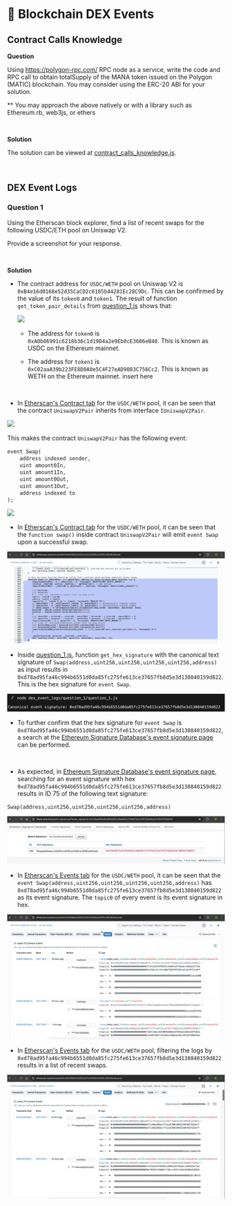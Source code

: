 # 🦎 Blockchain DEX Events

## Contract Calls Knowledge

**Question**

Using https://polygon-rpc.com/ RPC node as a service, write the code and RPC call to obtain totalSupply of the MANA token issued on the Polygon (MATIC) blockchain. You may consider using the ERC-20 ABI for your solution.

** You may approach the above natively or with a library such as Ethereum.rb, web3js, or ethers

<br/>

**Solution**

The solution can be viewed at [contract_calls_knowledge.js](contract_calls_knowledge/contract_calls_knowledge.js).

<br />

## DEX Event Logs

### Question 1

Using the Etherscan block explorer, find a list of recent swaps for the following USDC/ETH pool on Uniswap V2.

Provide a screenshot for your response.

<br />

**Solution**

- The contract address for `USDC/WETH` pool on Uniswap V2 is `0xB4e16d0168e52d35CaCD2c6185b44281Ec28C9Dc`. This can be confirmed by the value of its `token0` and `token1`. The result of function `get_token_pair_details` from [question_1.js](dex_event_logs/question_1/question_1.js) shows that:

    <img src="/dex_event_logs/question_1/get_token_details.png"/>

    - The address for `token0` is `0xA0b86991c6218b36c1d19D4a2e9Eb0cE3606eB48`. This is known as USDC on the Ethereum mainnet.

    - The address for `token1` is `0xC02aaA39b223FE8D0A0e5C4F27eAD9083C756Cc2`. This is known as WETH on the Ethereum mainnet.
    insert here

<br />

- In [Etherscan's Contract tab](https://etherscan.io/address/0xB4e16d0168e52d35CaCD2c6185b44281Ec28C9Dc#code) for the `USDC/WETH` pool, it can be seen that the contract `UniswapV2Pair` inherits from interface `IUniswapV2Pair`. 

<img src="/dex_event_logs/contract_inheritance.png"/>

This makes the contract `UniswapV2Pair` has the following event:

```
event Swap(
    address indexed sender,
    uint amount0In,
    uint amount1In,
    uint amount0Out,
    uint amount1Out,
    address indexed to
);
```

<img src="/dex_event_logs/event_swap_in_contract.png"/>

<br />

- In [Etherscan's Contract tab](https://etherscan.io/address/0xB4e16d0168e52d35CaCD2c6185b44281Ec28C9Dc#code) for the `USDC/WETH` pool, it can be seen that the `function swap()` inside contract `UniswapV2Pair` will emit `event Swap` upon a successful swap.

<img src="/dex_event_logs/question_1/function_swap_in_contract.png"/>

<br />

- Inside [question_1.js](dex_event_logs/question_1/), function `get_hex_signature` with the canonical text signature of `Swap(address,uint256,uint256,uint256,uint256,address)` as input results in `0xd78ad95fa46c994b6551d0da85fc275fe613ce37657fb8d5e3d130840159d822`. This is the hex signature for `event Swap`.

<img src="/dex_event_logs/question_1/get_hex_signature.png"/>

<br />

- To further confirm that the hex signature for `event Swap` is `0xd78ad95fa46c994b6551d0da85fc275fe613ce37657fb8d5e3d130840159d822`, a search at the [Ethereum Signature Database's event signature page](https://www.4byte.directory/event-signatures/?bytes_signature=0xd78ad95fa46c994b6551d0da85fc275fe613ce37657fb8d5e3d130840159d822) can be performed.

<br />

- As expected, in [Ethereum Signature Database's event signature page](https://www.4byte.directory/event-signatures/?bytes_signature=0xd78ad95fa46c994b6551d0da85fc275fe613ce37657fb8d5e3d130840159d822), searching for an event signature with hex `0xd78ad95fa46c994b6551d0da85fc275fe613ce37657fb8d5e3d130840159d822` results in ID 75 of the following text signature:

```
Swap(address,uint256,uint256,uint256,uint256,address)
```

<img src="/dex_event_logs/question_1/ethereum_signature_database_result.png"/>

<br />

- In [Etherscan's Events tab](https://etherscan.io/address/0xB4e16d0168e52d35CaCD2c6185b44281Ec28C9Dc#events) for the `USDC/WETH` pool, it can be seen that the `event Swap(address,uint256,uint256,uint256,uint256,address)` has `0xd78ad95fa46c994b6551d0da85fc275fe613ce37657fb8d5e3d130840159d822` as its event signature. The `topic0` of every event is its event signature in hex.

<img src="/dex_event_logs/question_1/event_logs.png"/>

<br />

- In [Etherscan's Events tab](https://etherscan.io/address/0xB4e16d0168e52d35CaCD2c6185b44281Ec28C9Dc#events) for the `USDC/WETH` pool, filtering the logs by `0xd78ad95fa46c994b6551d0da85fc275fe613ce37657fb8d5e3d130840159d822` results in a list of recent swaps.

<img src="/dex_event_logs/question_1/recent_swaps.png"/>

<br />
